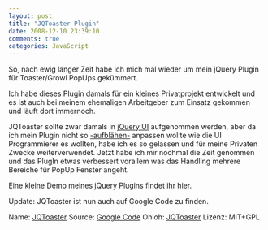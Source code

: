 ```yaml
---
layout: post
title: "JQToaster Plugin"
date: 2008-12-10 23:39:10
comments: true
categories: JavaScript
---
```


So, nach ewig langer Zeit habe ich mich mal wieder um mein jQuery Plugin für Toaster/Growl PopUps gekümmert.

Ich habe dieses Plugin damals für ein kleines Privatprojekt entwickelt und es ist auch bei meinem ehemaligen Arbeitgeber zum Einsatz gekommen und läuft dort immernoch.

JQToaster sollte zwar damals in [jQuery UI](http://ui.jquery.com/) aufgenommen werden, aber da ich mein Plugin nicht so 
[-aufblähen-](http://www.hackthenet.de/weblog/262/jquery-ui-gute-idee-mehr-aber-auch-nicht) anpassen wollte wie die UI Programmierer es wollten, habe ich es so 
gelassen und für meine Privaten Zwecke weiterverwendet. Jetzt habe ich mir nochmal die Zeit genommen und das PlugIn etwas verbessert vorallem was das Handling mehrere Bereiche für PopUp Fenster angeht.

Eine kleine Demo meines jQuery Plugins findet ihr [hier](http://code.google.com/p/jqtoaster).

Update: JQToaster ist nun auch auf Google Code zu finden.

Name: [JQToaster](http://martin.holzhauer.eu/JQToaster/)
Source: [Google Code](http://code.google.com/p/jqtoaster)
Ohloh: [JQToaster](http://www.ohloh.net/p/jqtoaster)
Lizenz: MIT+GPL
